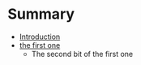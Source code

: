 # Summary

* [Introduction](README.md)
* [the first one](the_first_one.md)
   * The second bit of the first one

